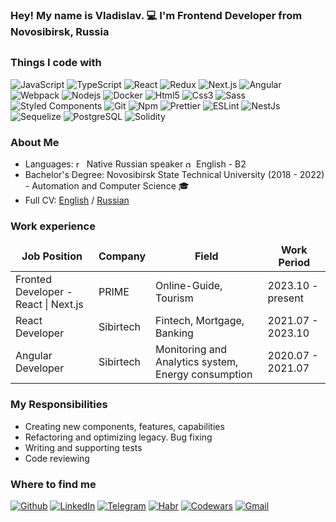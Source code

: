 <h3>Hey! My name is Vladislav. 💻 I'm Frontend Developer from Novosibirsk, Russia</h3>

## <h3>Things I code with</h3>

<p>
  <img alt="JavaScript" src="https://img.shields.io/badge/-JavaScript-F7DF1E?style=flat-square&logo=javascript&logoColor=white" />
  <img alt="TypeScript" src="https://img.shields.io/badge/-TypeScript-007ACC?style=flat-square&logo=typescript&logoColor=white" />
  <img alt="React" src="https://img.shields.io/badge/-React-45b8d8?style=flat-square&logo=react&logoColor=white" />
  <img alt="Redux" src="https://img.shields.io/badge/-Redux-764ABC?style=flat-square&logo=redux&logoColor=white" />
  <img alt="Next.js" src="https://img.shields.io/badge/-Next-black?style=flat-square&logo=next.js&logoColor=white" />
  <img alt="Angular" src="https://img.shields.io/badge/-Angular-DD0031?style=flat-square&logo=angular&logoColor=white" />
  <img alt="Webpack" src="https://img.shields.io/badge/-Webpack-8DD6F9?style=flat-square&logo=webpack&logoColor=white" /> 
  <img alt="Nodejs" src="https://img.shields.io/badge/-Nodejs-43853d?style=flat-square&logo=Node.js&logoColor=white" />
  <img alt="Docker" src="https://img.shields.io/badge/-Docker-46a2f1?style=flat-square&logo=docker&logoColor=white" />
  <img alt="Html5" src="https://img.shields.io/badge/-HTML5-E34F26?style=flat-square&logo=html5&logoColor=white" />
  <img alt="Css3" src="https://img.shields.io/badge/-CSS3-1572B6?style=flat-square&logo=css3&logoColor=white" />
  <img alt="Sass" src="https://img.shields.io/badge/-Sass-CC6699?style=flat-square&logo=sass&logoColor=white" />
  <img alt="Styled Components" src="https://img.shields.io/badge/-Styled_Components-db7092?style=flat-square&logo=styled-components&logoColor=white" />
  <img alt="Git" src="https://img.shields.io/badge/-Git-F05032?style=flat-square&logo=git&logoColor=white" />
  <img alt="Npm" src="https://img.shields.io/badge/-NPM-CB3837?style=flat-square&logo=npm&logoColor=white" />
  <img alt="Prettier" src="https://img.shields.io/badge/-Prettier-F7B93E?style=flat-square&logo=prettier&logoColor=white" />
  <img alt="ESLint" src="https://img.shields.io/badge/-ESLint-4B32C3?style=flat-square&logo=eslint&logoColor=white" />
  <img alt="NestJs" src="https://img.shields.io/badge/-NestJs-ea2845?style=flat-square&logo=nestjs&logoColor=white" />
  <img alt="Sequelize" src="https://img.shields.io/badge/-Sequelize-52B0E7?style=flat-square&logo=sequelize&logoColor=white" />
  <img alt="PostgreSQL" src="https://img.shields.io/badge/-PostrgeSQL-4169E1?style=flat-square&logo=postgresql&logoColor=white" /> 
  <img alt="Solidity" src="https://img.shields.io/badge/-Solidity-2b247c?style=flat-square&logo=solidity&logoColor=e6e3ec" /> 
</p>

<h3>About Me</h3>
<ul>
  <li>Languages: <img width="13" height="13" src="https://img.icons8.com/color/48/russian-federation-circular.png" alt="russian-federation-circular"/> Native Russian speaker <img width="13" height="13" src="https://img.icons8.com/color/48/great-britain-circular.png" alt="great-britain-circular"/> English - B2 </li> 
  <li>Bachelor's Degree: Novosibirsk State Technical University (2018 - 2022) - Automation and Computer Science 🎓</li>
  <li>Full CV: <a href="https://drive.google.com/file/d/1g8rG-q-85U3AeA49kyeyiZIcxaQXAhHm/view?usp=sharing" target="_blank" name="EnglishCV">English</a> /  <a  href="https://drive.google.com/file/d/1UZrwRypLrg0aCvYMcsUvVBrpDzFWNB78/view?usp=sharing" target="_blank" name="RussianCV">Russian</a></li> <!-- New -->
</ul>

<h3>Work experience</h3>
<table>
  <thead align="center">
    <tr border: none;>
      <td><b>Job Position</b></td>
      <td><b>Company</b></td>
      <td><b>Field</b></td>
      <td><b>Work Period</b></td>
    </tr>
  </thead>
  <tbody>
    <tr>
      <td>
        Fronted Developer - React | Next.js
      </td>
      <td>
        PRIME
      </td>
      <td>
        Online-Guide, Tourism
      </td>
      <td>
        2023.10 - present
      </td>
    </tr>
    <tr>
      <td>
        React Developer 
      </td>
      <td>
        Sibirtech
      </td>
      <td>
        Fintech, Mortgage, Banking
      </td>
      <td>
        2021.07 - 2023.10
      </td>
    </tr>
    <tr>
      <td>
        Angular Developer 
      </td>
      <td>
        Sibirtech
      </td>
      <td>
        Monitoring and Analytics system, Energy consumption
      </td>
      <td>
        2020.07 - 2021.07
      </td>
    </tr>
  </tbody>
</table>

<h3>My Responsibilities</h3>
<ul>
  <li>Creating new components, features, capabilities</li> 
  <li>Refactoring and optimizing legacy. Bug fixing</li>
  <li>Writing and supporting tests</li>
  <li>Code reviewing</li>
</ul>

<h3>Where to find me</h3>
<p>
  <a href="https://github.com/LaberSor" target="_blank"><img alt="Github" src="https://img.shields.io/badge/GitHub-%2312100E.svg?&style=for-the-badge&logo=Github&logoColor=white" /></a> 
  <a href="https://www.linkedin.com/in/labersor" target="_blank"><img alt="LinkedIn" src="https://img.shields.io/badge/linkedin-%230077B5.svg?&style=for-the-badge&logo=linkedin&logoColor=white" /></a> 
  <a href="https://t.me/labersor" target="_blank"><img alt="Telegram" src="https://img.shields.io/badge/telegram-%2326A5E4.svg?&style=for-the-badge&logo=telegram&logoColor=white" /></a>
  <a href="https://career.habr.com/labersor" target="_blank"><img alt="Habr" src="https://img.shields.io/badge/habr-%2365A3BE.svg?&style=for-the-badge&logo=habr&logoColor=white" /></a>
  <a href="https://www.codewars.com/users/LaberSor" target="_blank"><img alt="Codewars" src="https://img.shields.io/badge/codewars-%23B1361E.svg?&style=for-the-badge&logo=codewars&logoColor=white" /></a>
  <a href="mailto:vlad.shumkin.rc@gmail.com" target="_blank"><img alt="Gmail" src="https://img.shields.io/badge/gmail-%23EA4335.svg?&style=for-the-badge&logo=gmail&logoColor=white" /></a>
</p>

